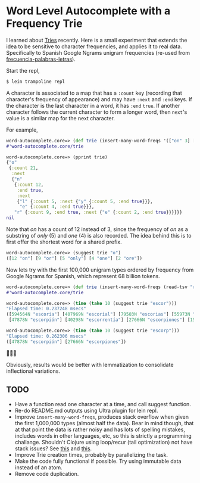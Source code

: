 # Word Level Autocomplete with a Frequency Trie

I learned about [Tries](https://github.com/tinfante/algorithms-and-data-structures/tree/master/Data-Structures/Trie) recently. Here is a small experiment that extends the idea to be sensitive to character frequencies, and applies it to real data. Specifically to Spanish Google Ngrams unigram frequencies (re-used from [frecuencia-palabras-letras](https://github.com/tinfante/frecuencias-palabras-letras)).


Start the repl,
```bash
$ lein trampoline repl
```
A character is associated to a map that has a `:count` key (recording that character's frequency of appearance) and
may have `:next` and `:end` keys. If the character is the last character in a word, it has `:end` `true`. If another
character follows the current character to form a longer word, then `next`'s value is a similar map for the next character.

For example, 
```clojure
word-autocomplete.core=> (def trie (insert-many-word-freqs '(["on" 3] ["only" 5] ["or" 7] ["one" 4] ["ore" 2])))
#'word-autocomplete.core/trie

word-autocomplete.core=> (pprint trie)
{"o"
 {:count 21,
  :next
  {"n"
   {:count 12,
    :end true,
    :next
    {"l" {:count 5, :next {"y" {:count 5, :end true}}},
     "e" {:count 4, :end true}}},
   "r" {:count 9, :end true, :next {"e" {:count 2, :end true}}}}}}
nil
```
Note that *on* has a count of 12 instead of 3, since the frequency of *on* as a substring of *only* (5) and *one* (4) is also recorded. The idea behind this is to first offer the shortest word for a shared prefix.
```clojure
word-autocomplete.core=> (suggest trie "o")
([12 "on"] [9 "or"] [5 "only"] [4 "one"] [2 "ore"])

```
Now lets try with the first 100,000 unigram types ordered by frequency from Google Ngrams for Spanish, which represent 68 billion tokens.

```clojure
word-autocomplete.core=> (def trie (insert-many-word-freqs (read-tsv "resources/google-1gram-spanish-freq.tsv" 100000)))
#'word-autocomplete.core/trie

word-autocomplete.core=> (time (take 10 (suggest trie "escor")))
"Elapsed time: 0.237248 msecs"
([594564N "escoria"] [407969N "escorial"] [79503N "escorias"] [55973N "escorbuto"] [50264N "escorzo"]
 [47878N "escorpión"] [40298N "escorrentía"] [27666N "escorpiones"] [15868N "escorzos"])

word-autocomplete.core=> (time (take 10 (suggest trie "escorp")))
"Elapsed time: 0.262306 msecs"
([47878N "escorpión"] [27666N "escorpiones"])
```
🦂🦂🦂

Obviously, results would be better with lemmatization to consolidate inflectional variations.


## TODO
* Have a function read one character at a time, and call suggest function.
* Re-do README.md outputs using Ultra plugin for lein repl.
* Improve `insert-many-word-freqs`, produces stack overflow when given the first 1,000,000 types (almost half the data). Bear in mind though, that at that point the data is rather noisy and has lots of spelling mistakes, includes words in other languages, etc, so this is strictly a programming challange. Shouldn't Clojure using loop/recur (tail optimization) not have stack issues? See [this](https://stuartsierra.com/2015/04/26/clojure-donts-concat) and [this](https://medium.com/@nikosfertakis/clojure-lazy-evaluation-and-stack-overflow-exceptions-1b8ee732ba0b).
* Improve Trie creation times, probably by parallelizing the task.
* Make the code fully functional if possible. Try using immutable data instead of an atom.
* Remove code duplication.
